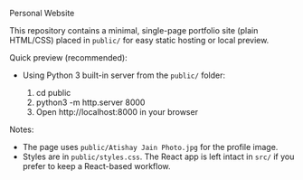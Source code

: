 Personal Website

This repository contains a minimal, single-page portfolio site (plain HTML/CSS) placed in `public/` for easy static hosting or local preview.

Quick preview (recommended):

- Using Python 3 built-in server from the `public/` folder:

	1. cd public
	2. python3 -m http.server 8000
	3. Open http://localhost:8000 in your browser

Notes:
- The page uses `public/Atishay Jain Photo.jpg` for the profile image.
- Styles are in `public/styles.css`. The React app is left intact in `src/` if you prefer to keep a React-based workflow.
